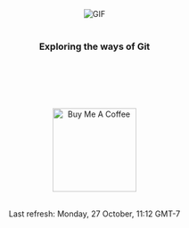 <div align="center">
<img align="center" alt="GIF" src="jumiknows.gif" />
<br>
<br>
<h3 align="center">Exploring the ways of Git</h3>
<br>
<br>
<br>
<br>
<br>
<a href="https://www.buymeacoffee.com/jumiknows" target="_blank"><img src="https://cdn.buymeacoffee.com/buttons/v2/default-red.png" alt="Buy Me A Coffee" width="150" ></a>
<br>
<br>
<p align="center">
Last refresh: Monday, 27 October, 11:12 GMT-7
</p>
</div>

